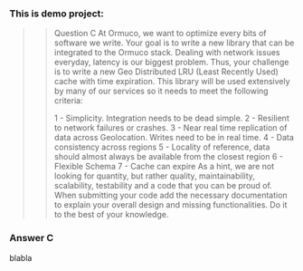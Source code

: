 ### This is demo project:

>>Question C
>>At Ormuco, we want to optimize every bits of software we write. Your goal is to write a new library that can be integrated to the Ormuco stack. Dealing with network issues everyday, latency is our biggest problem. Thus, your challenge is to write a new Geo Distributed LRU (Least Recently Used) cache with time expiration. This library will be used extensively by many of our services so it needs to meet the following criteria:
>> 
>>    1 - Simplicity. Integration needs to be dead simple.
>>    2 - Resilient to network failures or crashes.
>>    3 - Near real time replication of data across Geolocation. Writes need to be in real time.
>>    4 - Data consistency across regions
>>    5 - Locality of reference, data should almost always be available from the closest region
>>    6 - Flexible Schema
>>    7 - Cache can expire 
>>As a hint, we are not looking for quantity, but rather quality, maintainability, scalability, testability and a code that you can be proud of. 
When submitting your code add the necessary documentation to explain your overall design and missing functionalities.  Do it to the best of your knowledge.

### Answer C
blabla